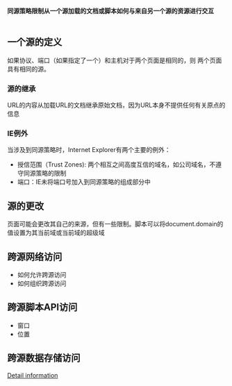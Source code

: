 **同源策略限制从一个源加载的文档或脚本如何与来自另一个源的资源进行交互**<br>
<br>
## 一个源的定义
如果协议、端口（如果指定了一个）和主机对于两个页面是相同的，则
两个页面具有相同的源。

### 源的继承
 URL的内容从加载URL的文档继承原始文档，因为URL本身不提供任何有关原点的信息
<br>
### IE例外
当涉及到同源策略时，Internet Explorer有两个主要的例外：
* 授信范围（Trust Zones): 两个相互之间高度互信的域名，如公司域名，不遵守同源策略的限制
* 端口：IE未将端口号加入到同源策略的组成部分中
## 源的更改
页面可能会更改其自己的来源，但有一些限制。脚本可以将document.domain的值设置为其当前域或当前域的超级域

## 跨源网络访问
 - 如何允许跨源访问
 - 如何组织跨源访问

## 跨源脚本API访问
- 窗口
- 位置
## 跨源数据存储访问

<a href="https://developer.mozilla.org/zh-CN/docs/Web/Security/Same-origin_policy">Detail information</a>
